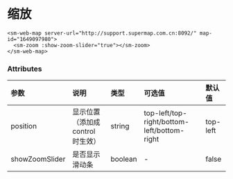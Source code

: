 # 缩放

<sm-iframe src="http://iclient.supermap.io/examples/mapboxgl/components_zoom_vue.html"></sm-iframe>

```vue
<sm-web-map server-url="http://support.supermap.com.cn:8092/" map-id="1649097980">
  <sm-zoom :show-zoom-slider="true"></sm-zoom>
</sm-web-map>
```

### Attributes

| 参数           | 说明                              | 类型    | 可选值                                      | 默认值   |
| :------------- | :-------------------------------- | :------ | :------------------------------------------ | :------- |
| position       | 显示位置（添加成 control 时生效） | string  | top-left/top-right/bottom-left/bottom-right | top-left |
| showZoomSlider | 是否显示滑动条                    | boolean | -                                           | false    |
